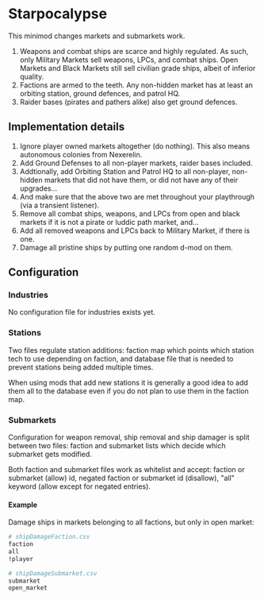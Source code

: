 # Starpocalypse

This minimod changes markets and submarkets work.

1. Weapons and combat ships are scarce and highly regulated. As such, only Military Markets sell weapons, LPCs, and combat ships. Open Markets and Black Markets still sell civilian grade ships, albeit of inferior quality.
1. Factions are armed to the teeth. Any non-hidden market has at least an orbiting station, ground defences, and patrol HQ.
1. Raider bases (pirates and pathers alike) also get ground defences.

## Implementation details

1. Ignore player owned markets altogether (do nothing). This also means autonomous colonies from Nexerelin.
1. Add Ground Defenses to all non-player markets, raider bases included.
1. Addtionally, add Orbiting Station and Patrol HQ to all non-player, non-hidden markets that did not have them, or did not have any of their upgrades...
1. And make sure that the above two are met throughout your playthrough (via a transient listener).
1. Remove all combat ships, weapons, and LPCs from open and black markets if it is not a pirate or luddic path market, and...
1. Add all removed weapons and LPCs back to Military Market, if there is one.
1. Damage all pristine ships by putting one random d-mod on them.

## Configuration

### Industries

No configuration file for industries exists yet.

### Stations

Two files regulate station additions: faction map which points which station tech to use depending on faction, and database file that is needed to prevent stations being added multiple times.

When using mods that add new stations it is generally a good idea to add them all to the database even if you do not plan to use them in the faction map.

### Submarkets

Configuration for weapon removal, ship removal and ship damager is split between two files: faction and submarket lists which decide which submarket gets modified.

Both faction and submarket files work as whitelist and accept: faction or submarket (allow) id, negated faction or submarket id (disallow), "all" keyword (allow except for negated entries).

#### Example

Damage ships in markets belonging to all factions, but only in open market:

```sh
# shipDamageFaction.csv
faction
all
!player

# shipDamageSubmarket.csv
submarket
open_market
```
